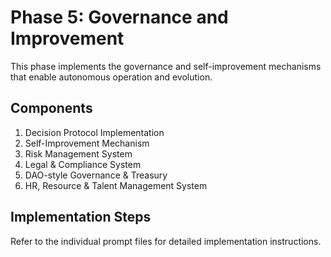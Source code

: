 # Phase 5: Governance and Improvement

This phase implements the governance and self-improvement mechanisms that enable autonomous operation and evolution.

## Components

1. Decision Protocol Implementation
2. Self-Improvement Mechanism
3. Risk Management System
4. Legal & Compliance System
5. DAO-style Governance & Treasury
6. HR, Resource & Talent Management System

## Implementation Steps

Refer to the individual prompt files for detailed implementation instructions.
